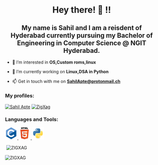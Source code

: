 <h1 align="center"> Hey there! 👋 !!<br></h1>
<h2 align="center">My name is Sahil and I am a reisdent of Hyderabad currently pursuing my Bachelor of Engineering in Computer Science @ NGIT Hyderabad. </h2>

- 🔭 I’m interested in **OS,Custom roms,linux**

- 🌱 I’m currently working on **Linux,DSA in Python**

- 📫 Get in touch with me on **SahilApte@protonmail.ch**

<h3 align="left">My profiles:</h3>
<p align="left">
<a href="https://www.linkedin.com/in/sahil-apte-a9161a205" target="blank"><img align="center" src="https://raw.githubusercontent.com/rahuldkjain/github-profile-readme-generator/master/src/images/icons/Social/linked-in-alt.svg" alt="Sahil Apte" height="30" width="40" /></a>
<a href="https://www.hackerrank.com/ZigXag" target="blank"><img align="center" src="https://raw.githubusercontent.com/rahuldkjain/github-profile-readme-generator/master/src/images/icons/Social/hackerrank.svg" alt="ZigXag" height="30" width="40" /></a>
</p>

<h3 align="left">Languages and Tools:</h3>
<p align="left"> <a href="https://www.cprogramming.com/" target="_blank"> <img src="https://raw.githubusercontent.com/devicons/devicon/master/icons/c/c-original.svg" alt="c" width="40" height="40"/> </a> <a href="https://www.w3.org/html/" target="_blank"> <img src="https://raw.githubusercontent.com/devicons/devicon/master/icons/html5/html5-original-wordmark.svg" alt="html5" width="40" height="40"/> </a> <a href="https://www.python.org" target="_blank"> <img src="https://raw.githubusercontent.com/devicons/devicon/master/icons/python/python-original.svg" alt="python" width="40" height="40"/> </a> </p>

<p>&nbsp;<img align="center" src="https://github-readme-stats.vercel.app/api?username=ZIGXAG&show_icons=true&locale=en" alt="ZIGXAG" /></p>

<p><img align="center" src="https://github-readme-streak-stats.herokuapp.com/?user=ZIGXAG&" alt="ZIGXAG" /></p>
